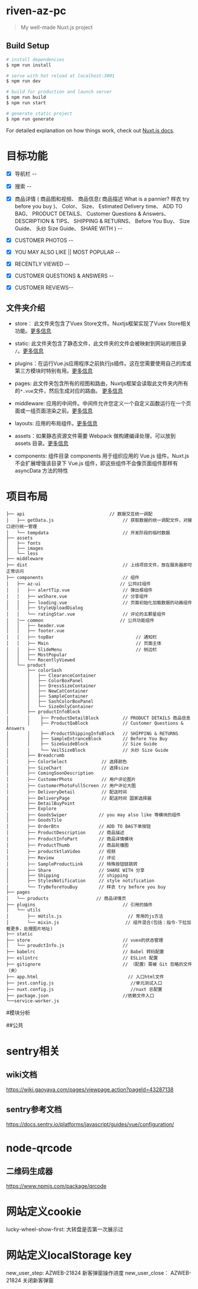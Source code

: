# riven-az-pc

> My well-made Nuxt.js project

## Build Setup

``` bash
# install dependencies
$ npm run install

# serve with hot reload at localhost:3001
$ npm run dev

# build for production and launch server
$ npm run build
$ npm run start

# generate static project
$ npm run generate
```

For detailed explanation on how things work, check out [Nuxt.js docs](https://nuxtjs.org).

# 目标功能
- [x] 导航栏 -- 
- [x] 搜索 -- 
- [x] 商品详情 (
        商品图和视频、
        商品信息(
            商品描述
            What is a pannier?
            样衣 try before you buy
        )、
        Color、
        Size、
        Estimated Delivery time、
        ADD TO BAG、
        PRODUCT DETAILS、
        Customer Questions & Answers、
        DESCRIPTION & TIPS、
        SHIPPING & RETURNS、
        Before You Buy、
        Size Guide、
        头纱 Size Guide、
        SHARE WITH
    ) -- 
- [x] CUSTOMER PHOTOS -- 
- [x] YOU MAY ALSO LIKE || MOST POPULAR -- 
- [x] RECENTLY VIEWED -- 
- [x] CUSTOMER QUESTIONS & ANSWERS -- 
- [x] CUSTOMER REVIEWS-- 


## 文件夹介绍
- store： 此文件夹包含了Vuex Store文件。Nuxtjs框架实现了Vuex Store相关功能。[更多信息](https://nuxtjs.org/guide/vuex-store)

- static: 此文件夹包含了静态文件，此文件夹的文件会被映射到网站的根目录 `/`。[更多信息](https://nuxtjs.org/guide/assets#static)

- plugins：在运行Vue.js应用程序之前执行js插件。这在您需要使用自己的库或第三方模块时特别有用。[更多信息](https://nuxtjs.org/guide/plugins)

- pages: 此文件夹包含所有的视图和路由，Nuxtjs框架会读取此文件夹内所有的`*.vue`文件，然后生成对应的路由。 [更多信息](https://nuxtjs.org/guide/routing)

- middleware: 应用的中间件。中间件允许您定义一个自定义函数运行在一个页面或一组页面渲染之前。[更多信息](https://nuxtjs.org/guide/routing#middleware)

- layouts: 应用的布局组件。[更多信息](https://nuxtjs.org/guide/views#layouts)

- assets：如果静态资源文件需要 Webpack 做构建编译处理，可以放到 assets 目录。[更多信息](https://nuxtjs.org/guide/assets#webpacked)

- components: 组件目录 components 用于组织应用的 Vue.js 组件。Nuxt.js 不会扩展增强该目录下 Vue.js 组件，即这些组件不会像页面组件那样有 asyncData 方法的特性


# 项目布局
```
├── api                                // 数据交互统一调配
│   ├── getData.js                          // 获取数据的统一调配文件，对接口进行统一管理
│   └── tempdata                            // 开发阶段的临时数据
├── assets
│   ├── fonts
│   ├── images
│   └── less
├── middleware                                                                  
├── dist                                    // 上线项目文件，放在服务器即可正常访问
├── components                              // 组件
│   ├── az-ui                              // 公共UI组件
│   │   ├── alertTip.vue                    // 弹出框组件
│   │   ├── wxShare.vue                     // 分享组件
│   │   ├── loading.vue                     // 页面初始化加载数据的动画组件
│   │   ├── StyleUploadDialog
│   │   └── ratingStar.vue                  // 评论的五颗星组件
│   │── common                             // 公共功能组件
│   │   ├── header.vue 
│   │   ├── footer.vue                      
│   │   ├── topBar                               // 通知栏
│   │   ├── Main                                 // 页面主体
│   │   ├── SlideMenu                            // 侧边栏
│   │   ├── MostPopular                          
│   │   └── RecentlyViewed
│   └── product 
│       ├── colorSash
│       │   ├── ClearanceContainer       
│       │   ├── ColorBoxPanel
│       │   ├── DressSizeContainer
│       │   ├── NewCatContainer
│       │   ├── SampleContainer
│       │   ├── SashColorBoxPanel
│       │   └── SizeOnlyContainer
│       ├── productInfoBlock
│       │    ├── ProductDetailBlock         // PRODUCT DETAILS 商品信息
│       │    ├── ProductQaBlock             // Customer Questions & Answers 
│       │    ├── ProductShippingInfoBlock   // SHIPPING & RETURNS
│       │    ├── SampleEntranceBlock        // Before You Buy
│       │    ├── SizeGuideBlock             // Size Guide
│       │    └── VeilSizeBlock              // 头纱 Size Guide
│       ├── Breadcrumb
│       ├── ColorSelect             // 选择颜色
│       ├── SizeChart               // 选择size
│       ├── ComingSoonDescription 
│       ├── CustomerPhoto           // 用户评论图片
│       ├── CustomerPhotoFullScreen // 用户评论大图
│       ├── DeliveryDetail          // 配送时间
│       ├── DeliveryPage            // 配送时间 国家选择器
│       ├── DetailBuyPoint 
│       ├── Explore
│       ├── GoodsSwiper            // you may also like 等模块的组件
│       ├── GoodsTile  
│       ├── OrderBtn               // ADD TO BAG下单按钮
│       ├── ProductDescription     // 商品描述
│       ├── ProductInfoPart        // 商品详情模块
│       ├── ProductThumb           // 商品轮播图
│       ├── productktlaVideo       // 视频
│       ├── Review                 // 评论
│       ├── SampleProductLink      // 特殊按钮链跳转
│       ├── Share                  // SHARE WITH 分享
│       ├── Shipping               // shipping
│       ├── StylesNotification     // style notification
│       └── TryBeforeYouBuy        // 样衣 try before you buy
├── pages
│   └── products                  // 商品详情页
├── plugins                                 // 引用的插件
│   └── utils
│       ├── mUtils.js                         // 常用的js方法
│       └── mixin.js                         // 组件混合(包括：指令-下拉加载更多，处理图片地址)                                 
├── static  
├── store                                   // vuex的状态管理
│   └── proudctInfo.js                      //  
├── babelrc                                 // Babel 转码配置
├── eslintrc                                // ESLint 配置
├── gitignore                               // （配置）需被 Git 忽略的文件（夹）
├── app.html                                  // 入口html文件
├── jest.config.js                             //单元测试入口                                
├── nuxt.config.js                             //nuxt 总配置    
├── package.json                            //依赖文件入口        
└──service-worker.js                
```
#模块分析

##公共


# sentry相关
## wiki文档
https://wiki.gaoyaya.com/pages/viewpage.action?pageId=43287138

## sentry参考文档
https://docs.sentry.io/platforms/javascript/guides/vue/configuration/


# node-qrcode
## 二维码生成器
https://www.npmjs.com/package/qrcode

# 网站定义cookie
lucky-wheel-show-first: 大转盘是否第一次展示过

# 网站定义localStorage key
new_user_step: AZWEB-21824 新客弹窗操作进度
new_user_close： AZWEB-21824 关闭新客弹窗



